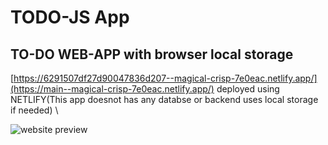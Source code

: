 # TODO-JS App
## TO-DO WEB-APP with browser local storage
[https://6291507df27d90047836d207--magical-crisp-7e0eac.netlify.app/](https://main--magical-crisp-7e0eac.netlify.app/)
deployed using NETLIFY(This app doesnot has any databse or backend uses local storage if needed) \

![website preview](https://i.ibb.co/ynYfFS8/Screenshot-6.png)
